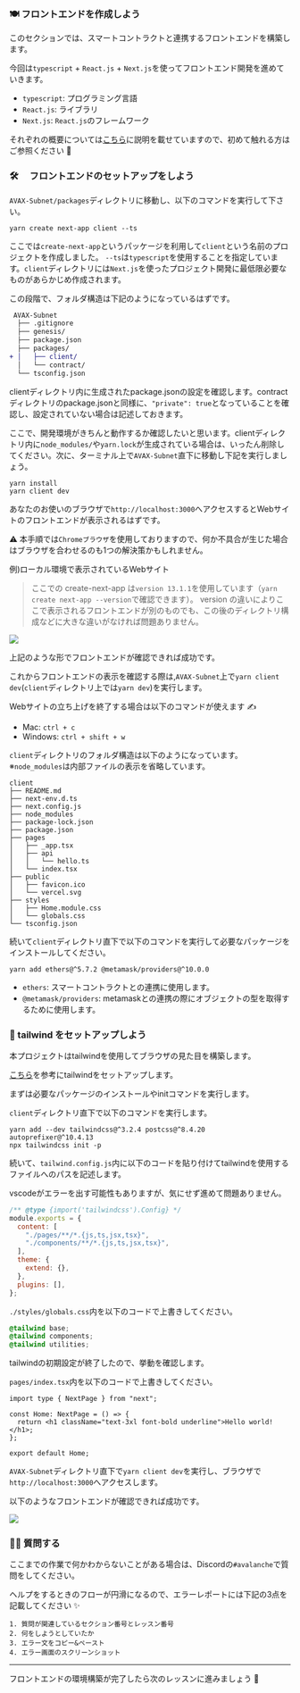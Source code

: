### 🍽 フロントエンドを作成しよう

このセクションでは、スマートコントラクトと連携するフロントエンドを構築します。

今回は`typescript` + `React.js` + `Next.js`を使ってフロントエンド開発を進めていきます。

- `typescript`: プログラミング言語
- `React.js`: ライブラリ
- `Next.js`: `React.js`のフレームワーク

それぞれの概要については[こちら](https://app.unchain.tech/learn/AVAX-Messenger/ja/2/1/)に説明を載せていますので、初めて触れる方はご参照ください 💁

### 🛠️ 　フロントエンドのセットアップをしよう

`AVAX-Subnet/packages`ディレクトリに移動し、以下のコマンドを実行して下さい。

```
yarn create next-app client --ts
```

ここでは`create-next-app`というパッケージを利用して`client`という名前のプロジェクトを作成しました。
`--ts`は`typescript`を使用することを指定しています。`client`ディレクトリには`Next.js`を使ったプロジェクト開発に最低限必要なものがあらかじめ作成されます。

この段階で、フォルダ構造は下記のようになっているはずです。

```diff
 AVAX-Subnet
  ├── .gitignore
  ├── genesis/
  ├── package.json
  ├── packages/
+ │   ├── client/
  │   └── contract/
  └── tsconfig.json
```

clientディレクトリ内に生成されたpackage.jsonの設定を確認します。contractディレクトリのpackage.jsonと同様に、`"private": true`となっていることを確認し、設定されていない場合は記述しておきます。

ここで、開発環境がきちんと動作するか確認したいと思います。clientディレクトリ内に`node_modules/`や`yarn.lock`が生成されている場合は、いったん削除してください。次に、ターミナル上で`AVAX-Subnet`直下に移動し下記を実行しましょう。

```
yarn install
yarn client dev
```

あなたのお使いのブラウザで`http://localhost:3000`へアクセスするとWebサイトのフロントエンドが表示されるはずです。

⚠️ 本手順では`Chromeブラウザ`を使用しておりますので、何か不具合が生じた場合はブラウザを合わせるのも1つの解決策かもしれません。

例)ローカル環境で表示されているWebサイト

> ここでの create-next-app は`version 13.1.1`を使用しています（`yarn create next-app --version`で確認できます）。
> version の違いによりここで表示されるフロントエンドが別のものでも、この後のディレクトリ構成などに大きな違いがなければ問題ありません。

![](/images/AVAX-Subnet/section-3/3_1_1.png)

上記のような形でフロントエンドが確認できれば成功です。

これからフロントエンドの表示を確認する際は,`AVAX-Subnet`上で`yarn client dev`(`client`ディレクトリ上では`yarn dev`)を実行します。

Webサイトの立ち上げを終了する場合は以下のコマンドが使えます ✍️

- Mac: `ctrl + c`
- Windows: `ctrl + shift + w`

`client`ディレクトリのフォルダ構造は以下のようになっています。
※`node_modules`は内部ファイルの表示を省略しています。

```
client
├── README.md
├── next-env.d.ts
├── next.config.js
├── node_modules
├── package-lock.json
├── package.json
├── pages
│   ├── _app.tsx
│   ├── api
│   │   └── hello.ts
│   └── index.tsx
├── public
│   ├── favicon.ico
│   └── vercel.svg
├── styles
│   ├── Home.module.css
│   └── globals.css
└── tsconfig.json
```

続いて`client`ディレクトリ直下で以下のコマンドを実行して必要なパッケージをインストールしてください。

```
yarn add ethers@^5.7.2 @metamask/providers@^10.0.0
```

- `ethers`: スマートコントラクトとの連携に使用します。
- `@metamask/providers`: metamaskとの連携の際にオブジェクトの型を取得するために使用します。

### 🐊 tailwind をセットアップしよう

本プロジェクトはtailwindを使用してブラウザの見た目を構築します。

[こちら](https://tailwindcss.com/docs/guides/nextjs)を参考にtailwindをセットアップします。

まずは必要なパッケージのインストールやinitコマンドを実行します。

`client`ディレクトリ直下で以下のコマンドを実行します。

```
yarn add --dev tailwindcss@^3.2.4 postcss@^8.4.20 autoprefixer@^10.4.13
npx tailwindcss init -p
```

続いて、`tailwind.config.js`内に以下のコードを貼り付けてtailwindを使用するファイルへのパスを記述します。

vscodeがエラーを出す可能性もありますが、気にせず進めて問題ありません。

```js
/** @type {import('tailwindcss').Config} */
module.exports = {
  content: [
    "./pages/**/*.{js,ts,jsx,tsx}",
    "./components/**/*.{js,ts,jsx,tsx}",
  ],
  theme: {
    extend: {},
  },
  plugins: [],
};
```

`./styles/globals.css`内を以下のコードで上書きしてください。

```css
@tailwind base;
@tailwind components;
@tailwind utilities;
```

tailwindの初期設定が終了したので、挙動を確認します。

`pages/index.tsx`内を以下のコードで上書きしてください。

```tsx
import type { NextPage } from "next";

const Home: NextPage = () => {
  return <h1 className="text-3xl font-bold underline">Hello world!</h1>;
};

export default Home;
```

`AVAX-Subnet`ディレクトリ直下で`yarn client dev`を実行し、ブラウザで`http://localhost:3000`へアクセスします。

以下のようなフロントエンドが確認できれば成功です。

![](/images/AVAX-Subnet/section-3/3_1_2.png)

### 🙋‍♂️ 質問する

ここまでの作業で何かわからないことがある場合は、Discordの`#avalanche`で質問をしてください。

ヘルプをするときのフローが円滑になるので、エラーレポートには下記の3点を記載してください ✨

```
1. 質問が関連しているセクション番号とレッスン番号
2. 何をしようとしていたか
3. エラー文をコピー&ペースト
4. エラー画面のスクリーンショット
```

---

フロントエンドの環境構築が完了したら次のレッスンに進みましょう 🎉

